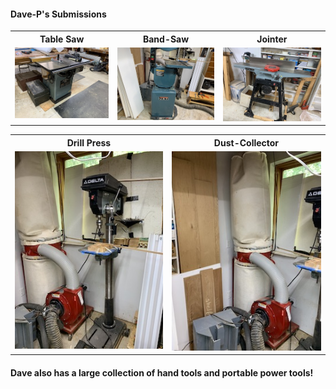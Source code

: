 #### Dave-P's Submissions

<table>
  <tr>
    <th>Table Saw</td>
    <th>Band-Saw</td>
    <th>Jointer</td>
  </tr>
  <tr>
      <td valign="top">
      <a href="./Table-Saw.jpg">
      <img src="./Thumbnails/Table-Saw-T.jpg">
      </a>
      </td>
      <td valign="top">
      <a href="./Band-Saw.jpg">
      <img src="./Thumbnails/Band-Saw-T.jpg">
      </a>
      </td>
      <td valign="top">
      <a href="./Jointer.jpg">
      <img src="./Thumbnails/Jointer-T.jpg">
      </a>
      </td>
  </tr>
 </table>

<table>
  <tr>
    <th>Drill Press</td>
    <th>Dust-Collector</td>
  </tr>
  <tr>
 <td valign="top">
      <a href="./Drill-Press.jpg">
      <img src="./Thumbnails/Drill-Press-T.jpg">
      </a>
      </td>      
      <td valign="top">
      <a href="./Dust-Collector.jpg">
      <img src="./Thumbnails/Dust-Collector-T.jpg">
      </a>
  </tr>
 </table>

 #### Dave also has a large collection of hand tools and portable power tools! 
